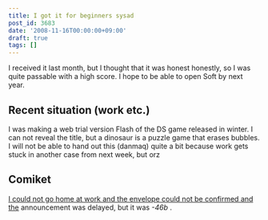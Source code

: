 ```yaml
---
title: I got it for beginners sysad
post_id: 3683
date: '2008-11-16T00:00:00+09:00'
draft: true
tags: []
---
```


I received it last month, but I thought that it was honest honestly, so I was quite passable with a high score. I hope to be able to open Soft by next year.

## Recent situation (work etc.)

I was making a web trial version Flash of the DS game released in winter. I can not reveal the title, but a dinosaur is a puzzle game that erases bubbles. I will not be able to hand out this (danmaq) quite a bit because work gets stuck in another case from next week, but orz

## Comiket

[I could not go home at work and the envelope could not be confirmed and the](https://danmaq.com/3682) announcement was delayed, but it was _-46b_ .
